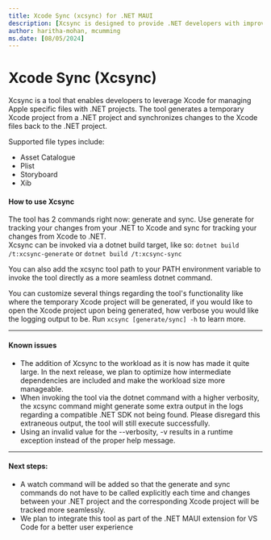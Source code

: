 ```yaml
---
title: Xcode Sync (xcsync) for .NET MAUI
description: [Xcsync is designed to provide .NET developers with improved support for editing Apple specific files]
author: haritha-mohan, mcumming
ms.date: [08/05/2024]
---
```

# Xcode Sync (Xcsync)

Xcsync is a tool that enables developers to leverage Xcode for managing Apple specific files with .NET projects. The tool generates a temporary Xcode project from a .NET project and synchronizes changes to the Xcode files back to the .NET project.

Supported file types include:

- Asset Catalogue
- Plist
- Storyboard
- Xib

#### How to use Xcsync

The tool has 2 commands right now: generate and sync. Use generate for tracking your changes from your .NET to Xcode and sync for tracking your changes from Xcode to .NET.<br />
Xcsync can be invoked via a dotnet build target, like so:
```dotnet build /t:xcsync-generate``` or ```dotnet build /t:xcsync-sync```

You can also add the xcsync tool path to your PATH environment variable to invoke the tool directly as a more seamless dotnet command.

You can customize several things regarding the tool's functionality like where the temporary Xcode project will be generated, if you would like to open the Xcode project upon being generated, how verbose you would like the logging output to be. Run ```xcsync [generate/sync] -h``` to learn more.

- - - -

#### Known issues

* The addition of Xcsync to the workload as it is now has made it quite large. In the next release, we plan to optimize how intermediate dependencies are included and make the workload size more manageable.
* When invoking the tool via the dotnet command with a higher verbosity, the xcsync command might generate some extra output in the logs regarding a compatible .NET SDK not being found. Please disregard this extraneous output, the tool will still execute successfully.
* Using an invalid value for the --verbosity, -v results in a runtime exception instead of the proper help message.

- - - -

#### Next steps:

* A watch command will be added so that the generate and sync commands do not have to be called explicitly each time and changes between your .NET project and the corresponding Xcode project will be tracked more seamlessly.
* We plan to integrate this tool as part of the .NET MAUI extension for VS Code for a better user experience
